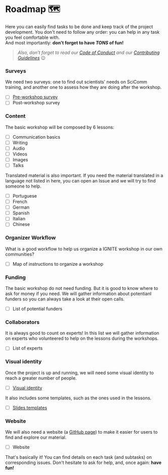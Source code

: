 # Roadmap 🗺️  

Here you can easily find tasks to be done and keep track of the project development. You don't need to follow any order: you can help in any task you feel comfortable with.  
And most importantly: **don't forget to have _TONS_ of fun!**  
>*Also, don't forget to read our [Code of Conduct](CODE_OF_CONDUCT.md) and our [Contributing Guidelines](CONTRIBUTING.md)* :wink:

### Surveys  
We need two surveys: one to find out scientists' needs on SciComm training, and another one to assess how they are doing after the workshop.  
- [ ] [Pre-workshop survey](https://github.com/graciellehigino/IGNITE/issues/1)  
- [ ] Post-workshop survey  

### Content  
The basic workshop will be composed by 6 lessons:  
- [ ] Communication basics  
- [ ] Writing  
- [ ] Audio  
- [ ] Videos  
- [ ] Images  
- [ ] Talks  

Translated material is also important. If you need the material translated in a language not listed in here, you can open an Issue and we will try to find someone to help.  
- [ ] Portuguese  
- [ ] French  
- [ ] German  
- [ ] Spanish  
- [ ] Italian  
- [ ] Chinese

### Organizer Workflow  
What is a good workflow to help us organize a IGNITE workshop in our own communities?  
- [ ] Map of instructions to organize a workshop 

### Funding  
The basic workshop do not need funding. But it is good to know where to ask for money if you need. We will gather information about potentianl funders so you can always take a look at their open calls.  
- [ ] List of potential funders  

### Collaborators  
It is always good to count on experts! In this list we will gather information on experts who volunteered to help on the lessons during the workshops.  
- [ ] List of experts

### Visual identity  
Once the project is up and running, we will need some visual identity to reach a greater number of people.  
- [ ] [Visual identity](https://github.com/graciellehigino/IGNITE/issues/5)  
 
It also includes some templates, such as the ones used in the lessons.
- [ ] [Slides templates](https://github.com/graciellehigino/IGNITE/issues/4)

### Website  
We will also need a website (a [GitHub page](https://pages.github.com/)) to make it easier for users to find and explore our material.  
- [ ] Website  

That's basically it! You can find details on each task (and subtasks) on corresponding issues. Don't hesitate to ask for help, and, once again: **have fun!**
